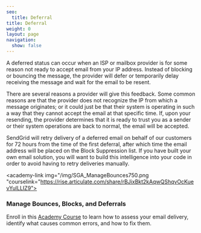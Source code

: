 ```yaml
---
seo:
  title: Deferral
title: Deferral
weight: 0
layout: page
navigation:
  show: false
---
```


A deferred status can occur when an ISP or mailbox provider is for some reason not ready to accept email from your IP address. Instead of blocking or bouncing the message, the provider will defer or temporarily delay receiving the message and wait for the email to be resent.

There are several reasons a provider will give this feedback. Some common reasons are that the provider does not recognize the IP from which a message originates; or it could just be that their system is operating in such a way that they cannot accept the email at that specific time. If, upon your resending, the provider determines that it is ready to trust you as a sender or their system operations are back to normal, the email will be accepted.

SendGrid will retry delivery of a deferred email on behalf of our customers for 72 hours from the time of the first deferral, after which time the email address will be placed on the Block Suppression list. If you have built your own email solution, you will want to build this intelligence into your code in order to avoid having to retry deliveries manually.

<academy-link img="/img/SGA_ManageBounces750.png
"courselink="https://rise.articulate.com/share/rBJixBkt2kAqwQShqvOcKuevYulLLIZ9">

### Manage Bounces, Blocks, and Deferrals

Enroll in this [Academy Course](https://rise.articulate.com/share/rBJixBkt2kAqwQShqvOcKuevYulLLIZ9)  to learn how to assess your email delivery, identify what causes common errors, and how to fix them.

</academy-link>


